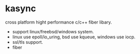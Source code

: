 # kasync
cross platform hight performance c/c++ fiber libary. 
* support linux/freebsd/windows system.
* linux use epoll/io_uring, bsd use kqueue, windows use iocp.
* ssl/tls support.
* fiber
